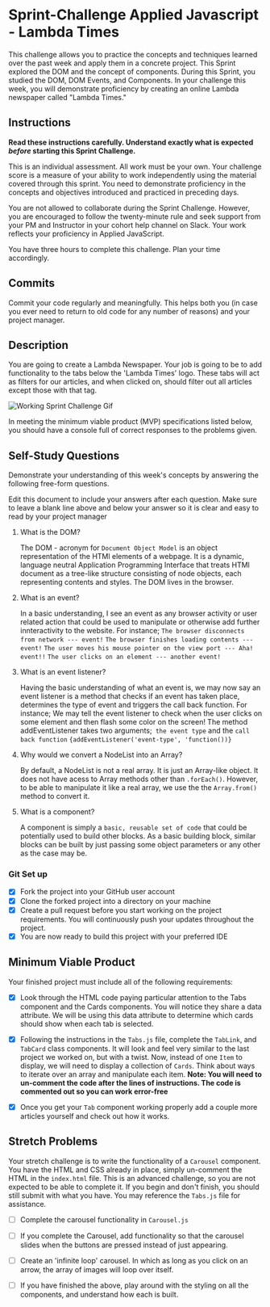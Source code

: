 # Sprint-Challenge Applied Javascript - Lambda Times

This challenge allows you to practice the concepts and techniques learned over the past week and apply them in a concrete project. This Sprint explored the DOM and the concept of components. During this Sprint, you studied the DOM, DOM Events, and Components. In your challenge this week, you will demonstrate proficiency by creating an online Lambda newspaper called "Lambda Times."

## Instructions

**Read these instructions carefully. Understand exactly what is expected _before_ starting this Sprint Challenge.**

This is an individual assessment. All work must be your own. Your challenge score is a measure of your ability to work independently using the material covered through this sprint. You need to demonstrate proficiency in the concepts and objectives introduced and practiced in preceding days.

You are not allowed to collaborate during the Sprint Challenge. However, you are encouraged to follow the twenty-minute rule and seek support from your PM and Instructor in your cohort help channel on Slack. Your work reflects your proficiency in Applied JavaScript.

You have three hours to complete this challenge. Plan your time accordingly.

## Commits

Commit your code regularly and meaningfully. This helps both you (in case you ever need to return to old code for any number of reasons) and your project manager.

## Description

You are going to create a Lambda Newspaper. Your job is going to be to add functionality to the tabs below the 'Lambda Times' logo. These tabs will act as filters for our articles, and when clicked on, should filter out all articles except those with that tag.

![Working Sprint Challenge Gif](./Sprint-Challenge.gif 'Example of working project')

In meeting the minimum viable product (MVP) specifications listed below, you should have a console full of correct responses to the problems given.

## Self-Study Questions

Demonstrate your understanding of this week's concepts by answering the following free-form questions.

Edit this document to include your answers after each question. Make sure to leave a blank line above and below your answer so it is clear and easy to read by your project manager

1. What is the DOM?

    The DOM - acronym for `Document Object Model` is an object representation of the HTMl elements of a webpage. It is a dynamic, language neutral Application Programming Interface that treats HTMl document as a tree-like structure consisting of node objects, each representing contents and styles. The DOM lives in the browser.

2. What is an event?

    In a basic understanding, I see an event as any browser activity or user related action that could be used to manipulate or otherwise add further innteractivity to the website. For instance;
    `The browser disconnects from network --- event!`
    `The browser finishes loading contents --- event!`
    `The user moves his mouse pointer on the view port --- Aha! event!!`
    `The user clicks on an element --- another event!`

3. What is an event listener?

    Having the basic understanding of what an event is, we may now say an event listener is a method that checks if an event has taken place, determines the type of event and triggers the call back function. For instance;
    We may tell the event listener to check when the user clicks on some element and then flash some color on the screen! The method addEventListener takes two arguments;` the event type` and the `call back function` `{addEventListener('event-type', 'function())}`

4. Why would we convert a NodeList into an Array?

    By default, a NodeList is not a real array. It is just an Array-like object. It does not have acess to Array methods other than `.forEach()`. However, to be able to manipulate it like a real array, we use the the `Array.from()` method to convert it.

5. What is a component?

    A component is simply a `basic, reusable set of code` that could be potentially used to build other blocks. As a basic building block, similar blocks can be built by just passing some object parameters or any other as the case may be.

### Git Set up

* [X] Fork the project into your GitHub user account
* [X] Clone the forked project into a directory on your machine
* [X] Create a pull request before you start working on the project requirements.  You will continuously push your updates throughout the project.
* [X] You are now ready to build this project with your preferred IDE

## Minimum Viable Product

Your finished project must include all of the following requirements:

* [X] Look through the HTML code paying particular attention to the Tabs component and the Cards components. You will notice they share a data attribute. We will be using this data attribute to determine which cards should show when each tab is selected.

* [X] Following the instructions in the `Tabs.js` file, complete the `TabLink`, and `TabCard` class components. It will look and feel very similar to the last project we worked on, but with a twist. Now, instead of one `Item` to display, we will need to display a collection of `Cards`. Think about ways to iterate over an array and manipulate each item.  **Note: You will need to un-comment the code after the lines of instructions.  The code is commented out so you can work error-free**

* [X] Once you get your `Tab` component working properly add a couple more articles yourself and check out how it works.

## Stretch Problems

Your stretch challenge is to write the functionality of a `Carousel` component. You have the HTML and CSS already in place, simply un-comment the HTML in the `index.html` file. This is an advanced challenge, so you are not expected to be able to complete it. If you begin and don't finish, you should still submit with what you have. You may reference the `Tabs.js` file for assistance.

* [ ] Complete the carousel functionality in `Carousel.js`

* [ ] If you complete the Carousel, add functionality so that the carousel slides when the buttons are pressed instead of just appearing.

* [ ] Create an 'infinite loop' carousel. In which as long as you click on an arrow, the array of images will loop over itself.

* [ ] If you have finished the above, play around with the styling on all the components, and understand how each is built.
